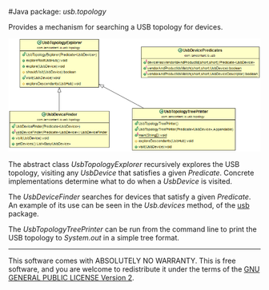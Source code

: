 #Java package: _usb.topology_

Provides a mechanism for searching a USB topology for devices.

![Class Diagram](../uml/com.iamcontent.io.usb.topology.png)

The abstract class _UsbTopologyExplorer_ recursively explores the USB topology, visiting any _UsbDevice_ that satisfies a given _Predicate_. Concrete implementations determine what to do when a _UsbDevice_ is visited.

The _UsbDeviceFinder_ searches for devices that satisfy a given _Predicate_. An example of its use can be seen in the _Usb.devices_ method, of the [usb](usb.md) package.

The _UsbTopologyTreePrinter_ can be run from the command line to print the USB topology to _System.out_ in a simple tree format.

---

This software comes with ABSOLUTELY NO WARRANTY. This is free software, and you are welcome to redistribute it
under the terms of the [GNU GENERAL PUBLIC LICENSE Version 2](https://www.gnu.org/licenses/gpl-2.0.html).

